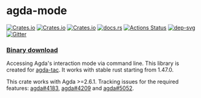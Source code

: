 # agda-mode

[![Crates.io](https://img.shields.io/crates/d/agda-mode.svg)][crates]
[![Crates.io](https://img.shields.io/crates/v/agda-mode.svg)][lib-rs]
[![Crates.io](https://img.shields.io/crates/l/agda-mode.svg)][crates]
[![docs.rs](https://docs.rs/agda-mode/badge.svg)][doc-rs]
[![Actions Status][ga-svg]][ga-url]
[![dep-svg]][dep-rs]
[![Gitter][gt-svg]][gt-url]

 [crates]: https://crates.io/crates/agda-mode
 [lib-rs]: https://lib.rs/agda-mode
 [doc-rs]: https://docs.rs/agda-mode
 [dep-rs]: https://deps.rs/repo/github/ice1000/agda-mode
 [dep-svg]: https://deps.rs/repo/github/ice1000/agda-mode/status.svg
 [ga-svg]: https://github.com/ice1000/agda-mode/workflows/build/badge.svg
 [ga-url]: https://github.com/ice1000/agda-mode/actions
 [gt-url]: https://gitter.im/ice1000/agda-mode?utm_source=badge&utm_medium=badge&utm_campaign=pr-badge&utm_content=badge
 [gt-svg]: https://badges.gitter.im/ice1000/agda-mode.svg
 [agda#4183]: https://github.com/agda/agda/issues/4183
 [agda#4209]: https://github.com/agda/agda/issues/4209
 [agda#5052]: https://github.com/agda/agda/pull/5052
 [agda-tac]: https://github.com/ice1000/agda-mode/tree/master/agda-tac

### [Binary download](https://github.com/ice1000/agda-mode/releases/tag/v0.1.8)

Accessing Agda's interaction mode via command line.
This library is created for [agda-tac].
It works with stable rust starting from 1.47.0.

This crate works with Agda >=2.6.1.
Tracking issues for the required features: [agda#4183], [agda#4209] and [agda#5052].
